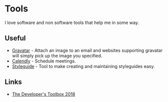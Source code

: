# Tools
I love software and non software tools that help me in some way.

## Useful
- [Gravatar](https://en.gravatar.com/) - Attach an image to an email and websites supporting gravatar will simply pick up the image you specified.
- [Calendly](https://calendly.com/) - Schedule meetings.
- [Styleguide](http://hugeinc.github.io/styleguide) - Tool to make creating and maintaining styleguides easy.

## Links
- [The Developer's Toolbox 2018](https://medium.com/mobile-quality/the-developers-toolbox-daaaa875081e)